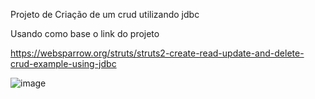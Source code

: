 Projeto de Criação de um crud utilizando jdbc

Usando como base o link do projeto

https://websparrow.org/struts/struts2-create-read-update-and-delete-crud-example-using-jdbc

![image](https://github.com/casdea/crud-struct2-jdbc/assets/13076257/85e05a9e-72f7-4bc7-9ee5-3c5803cf338b)
